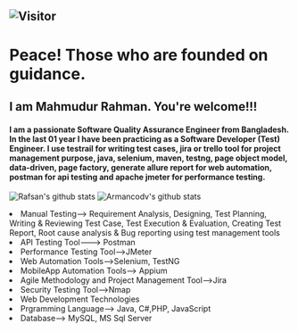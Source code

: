 ## ![Visitor](https://visitor-badge.laobi.icu/badge?page_id=mahmudurrahman-1.repoName)
# Peace! Those who are founded on guidance. 
<h2 align="start">I am Mahmudur Rahman. You're welcome!!!</h2>

<h4 align="start">I am a passionate Software Quality Assurance Engineer from Bangladesh. In the last 01 year I have been practicing as a Software Developer (Test) Engineer. I use testrail for writing test cases, jira or trello tool for project management purpose, java, selenium, maven, testng, page object model, data-driven, page factory, generate allure report for web automation, postman for api testing and apache jmeter for performance testing. 

</h4>

![Rafsan's github stats](https://github-readme-stats.vercel.app/api?username=mahmudurrahman-1&count_private=true)
![Armancodv's github stats](https://github-readme-stats.vercel.app/api/top-langs/?username=mahmudurrahman-1&layout=compact&theme=dark)
<li>
Manual Testing--> Requirement Analysis, Designing, Test Planning, Writing & Reviewing Test Case, Test Execution & Evaluation, Creating Test Report, Root cause analysis & Bug reporting using test management tools</li>
<li>API Testing Tool---> Postman</li>
<li>Performance Testing Tool-->JMeter</li>
<li>Web Automation Tools-->Selenium, TestNG</li>
<li>MobileApp Automation Tools--> Appium</li>
<li>Agile Methodology and Project Management Tool-->Jira</li>
<li>Security Testing Tool-->Nmap</li>
<li>Web Development Technologies</li>
<li>Prgramming Language--> Java, C#,PHP, JavaScript</li>
<li>Database--> MySQL, MS Sql Server
</li>
